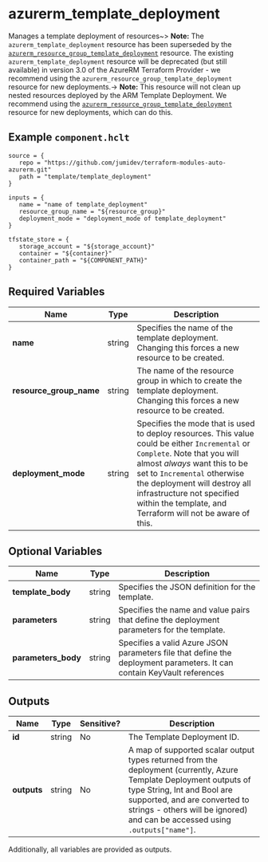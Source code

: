 # azurerm_template_deployment

Manages a template deployment of resources~> **Note:** The `azurerm_template_deployment` resource has been superseded by the [`azurerm_resource_group_template_deployment`](resource_group_template_deployment.html) resource. The existing `azurerm_template_deployment` resource will be deprecated (but still available) in version 3.0 of the AzureRM Terraform Provider - we recommend using the `azurerm_resource_group_template_deployment` resource for new deployments.-> **Note:** This resource will not clean up nested resources deployed by the ARM Template Deployment. We recommend using the [`azurerm_resource_group_template_deployment`](resource_group_template_deployment.html) resource for new deployments, which can do this.

## Example `component.hclt`

```hcl
source = {
   repo = "https://github.com/jumidev/terraform-modules-auto-azurerm.git" 
   path = "template/template_deployment" 
}

inputs = {
   name = "name of template_deployment" 
   resource_group_name = "${resource_group}" 
   deployment_mode = "deployment_mode of template_deployment" 
}

tfstate_store = {
   storage_account = "${storage_account}" 
   container = "${container}" 
   container_path = "${COMPONENT_PATH}" 
}

```

## Required Variables

| Name | Type |  Description |
| ---- | --------- |  ----------- |
| **name** | string |  Specifies the name of the template deployment. Changing this forces a new resource to be created. | 
| **resource_group_name** | string |  The name of the resource group in which to create the template deployment. Changing this forces a new resource to be created. | 
| **deployment_mode** | string |  Specifies the mode that is used to deploy resources. This value could be either `Incremental` or `Complete`. Note that you will almost *always* want this to be set to `Incremental` otherwise the deployment will destroy all infrastructure not specified within the template, and Terraform will not be aware of this. | 

## Optional Variables

| Name | Type |  Description |
| ---- | --------- |  ----------- |
| **template_body** | string |  Specifies the JSON definition for the template. | 
| **parameters** | string |  Specifies the name and value pairs that define the deployment parameters for the template. | 
| **parameters_body** | string |  Specifies a valid Azure JSON parameters file that define the deployment parameters. It can contain KeyVault references | 



## Outputs

| Name | Type | Sensitive? | Description |
| ---- | ---- | --------- | --------- |
| **id** | string | No  | The Template Deployment ID. | 
| **outputs** | string | No  | A map of supported scalar output types returned from the deployment (currently, Azure Template Deployment outputs of type String, Int and Bool are supported, and are converted to strings - others will be ignored) and can be accessed using `.outputs["name"]`. | 

Additionally, all variables are provided as outputs.

